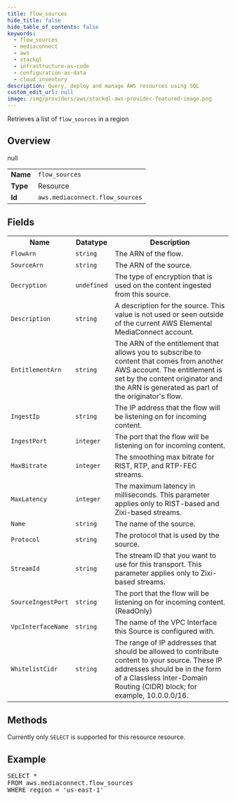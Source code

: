 ```yaml
---
title: flow_sources
hide_title: false
hide_table_of_contents: false
keywords:
  - flow_sources
  - mediaconnect
  - aws
  - stackql
  - infrastructure-as-code
  - configuration-as-data
  - cloud inventory
description: Query, deploy and manage AWS resources using SQL
custom_edit_url: null
image: /img/providers/aws/stackql-aws-provider-featured-image.png
---
```

Retrieves a list of <code>flow_sources</code> in a region

## Overview
<table><tbody>
<tr><td><b>Name</b></td><td><code>flow_sources</code></td></tr>
<tr><td><b>Type</b></td><td>Resource</td></tr>
null
<tr><td><b>Id</b></td><td><code>aws.mediaconnect.flow_sources</code></td></tr>
</tbody></table>

## Fields
<table><tbody>
<tr><th>Name</th><th>Datatype</th><th>Description</th></tr>
<tr><td><code>FlowArn</code></td><td><code>string</code></td><td>The ARN of the flow.</td></tr><tr><td><code>SourceArn</code></td><td><code>string</code></td><td>The ARN of the source.</td></tr><tr><td><code>Decryption</code></td><td><code>undefined</code></td><td>The type of encryption that is used on the content ingested from this source.</td></tr><tr><td><code>Description</code></td><td><code>string</code></td><td>A description for the source. This value is not used or seen outside of the current AWS Elemental MediaConnect account.</td></tr><tr><td><code>EntitlementArn</code></td><td><code>string</code></td><td>The ARN of the entitlement that allows you to subscribe to content that comes from another AWS account. The entitlement is set by the content originator and the ARN is generated as part of the originator's flow.</td></tr><tr><td><code>IngestIp</code></td><td><code>string</code></td><td>The IP address that the flow will be listening on for incoming content.</td></tr><tr><td><code>IngestPort</code></td><td><code>integer</code></td><td>The port that the flow will be listening on for incoming content.</td></tr><tr><td><code>MaxBitrate</code></td><td><code>integer</code></td><td>The smoothing max bitrate for RIST, RTP, and RTP-FEC streams.</td></tr><tr><td><code>MaxLatency</code></td><td><code>integer</code></td><td>The maximum latency in milliseconds. This parameter applies only to RIST-based and Zixi-based streams.</td></tr><tr><td><code>Name</code></td><td><code>string</code></td><td>The name of the source.</td></tr><tr><td><code>Protocol</code></td><td><code>string</code></td><td>The protocol that is used by the source.</td></tr><tr><td><code>StreamId</code></td><td><code>string</code></td><td>The stream ID that you want to use for this transport. This parameter applies only to Zixi-based streams.</td></tr><tr><td><code>SourceIngestPort</code></td><td><code>string</code></td><td>The port that the flow will be listening on for incoming content.(ReadOnly)</td></tr><tr><td><code>VpcInterfaceName</code></td><td><code>string</code></td><td>The name of the VPC Interface this Source is configured with.</td></tr><tr><td><code>WhitelistCidr</code></td><td><code>string</code></td><td>The range of IP addresses that should be allowed to contribute content to your source. These IP addresses should be in the form of a Classless Inter-Domain Routing (CIDR) block; for example, 10.0.0.0/16.</td></tr>
</tbody></table>

## Methods
Currently only <code>SELECT</code> is supported for this resource resource.

## Example
<pre>
SELECT * 
FROM aws.mediaconnect.flow_sources
WHERE region = 'us-east-1'
</pre>
